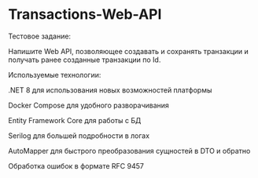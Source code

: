 # Transactions-Web-API
Тестовое задание:
 
Напишите Web API, позволяющее создавать и сохранять транзакции и получать ранее созданные транзакции по Id.

Используемые технологии:

.NET 8 для использования новых возможностей платформы

Docker Compose для удобного разворачивания

Entity Framework Core для работы с БД

Serilog для большей подробности в логах

AutoMapper для быстрого преобразования сущностей в DTO и обратно

Обработка ошибок в формате RFC 9457
